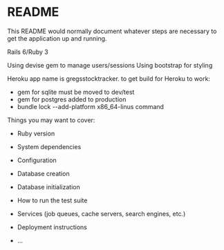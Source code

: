 # README

This README would normally document whatever steps are necessary to get the
application up and running.

Rails 6/Ruby 3

Using devise gem to manage users/sessions
Using bootstrap for styling

Heroku app name is gregsstocktracker.  to get build for Heroku to work:
- gem for sqlite must be moved to dev/test
- gem for postgres added to production
- bundle lock --add-platform x86_64-linus command


Things you may want to cover:

* Ruby version

* System dependencies

* Configuration

* Database creation

* Database initialization

* How to run the test suite

* Services (job queues, cache servers, search engines, etc.)

* Deployment instructions

* ...

